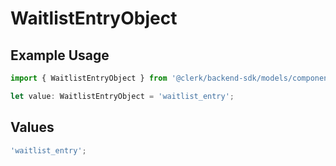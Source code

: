 # WaitlistEntryObject

## Example Usage

```typescript
import { WaitlistEntryObject } from '@clerk/backend-sdk/models/components';

let value: WaitlistEntryObject = 'waitlist_entry';
```

## Values

```typescript
'waitlist_entry';
```
